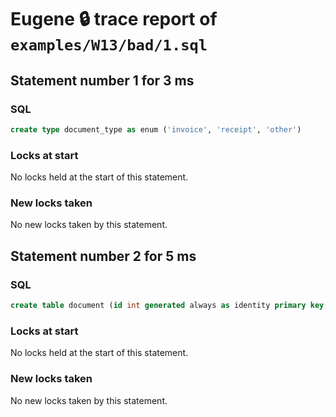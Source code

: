# Eugene 🔒 trace report of `examples/W13/bad/1.sql`

## Statement number 1 for 3 ms

### SQL

```sql
create type document_type as enum ('invoice', 'receipt', 'other')
```

### Locks at start

No locks held at the start of this statement.

### New locks taken

No new locks taken by this statement.


## Statement number 2 for 5 ms

### SQL

```sql
create table document (id int generated always as identity primary key, type document_type)
```

### Locks at start

No locks held at the start of this statement.

### New locks taken

No new locks taken by this statement.


